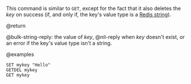 This command is similar to `GET`, except for the fact that it also deletes the _key_ on success (if, and only if, the key's value type is a [Redis string](/docs/data-types/strings)).

@return

@bulk-string-reply: the value of _key_, @nil-reply when _key_ doesn't exist, or an error if the key's value type isn't a string.

@examples

```cli
SET mykey "Hello"
GETDEL mykey
GET mykey
```
